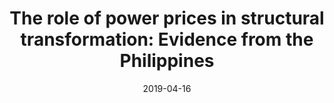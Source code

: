 ---
title: "The role of power prices in structural transformation: Evidence from the Philippines"
collection: publications
category: journals
permalink: /publications/2019_jae
excerpt: 'Abstract: The Philippines provides an extreme example of Rodrik’s observation that late developing countries experience deindustrialization at lower levels of per capita income than more advanced economies. Previous studies point to the role of protectionist policies, financial crises, and currency overvaluation as explanations for the shrinking share of the industry sector. We complement this literature by examining the role of power prices in the trajectory of industry share. We make use of data at the country level for 33 countries over the period 1980–2014 and at the Philippine regional level for 16 regions over the period 1990–2014. We find that higher power prices tend to amplify deindustrialization, causing industry share to turn downward at a lower peak and a lower per capita income, and to decline more steeply than otherwise. In a two-country comparison, we find that power intensive manufacturing subsectors have expanded more rapidly in Indonesia, where power prices have been low, whereas Philippine manufacturing has shifted toward less power intensive and more labor intensive subsectors in the face of high power prices.'
date: 2019-04-16
venue: 'Journal of Asian Economics'
paperurl: 'https://www.sciencedirect.com/science/article/pii/S1049007818300344?via%3Dihub'
citation: 'Ravago, M.V., A.Z. Brucal, J. Roumasset, and J.C.B. Punongbayan (2019). &quot;The role of power prices in structural transformation: Evidence from the Philippines.&quot; <i>Journal of Asian Economics</i> 61: 20-33.'
---